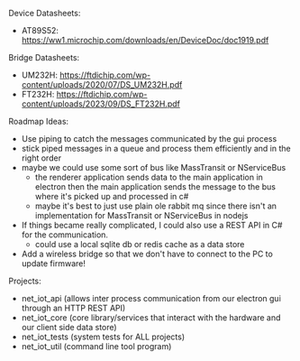 Device Datasheets:
- AT89S52: https://ww1.microchip.com/downloads/en/DeviceDoc/doc1919.pdf

Bridge Datasheets:
- UM232H: https://ftdichip.com/wp-content/uploads/2020/07/DS_UM232H.pdf
- FT232H: https://ftdichip.com/wp-content/uploads/2023/09/DS_FT232H.pdf


Roadmap Ideas:
- Use piping to catch the messages communicated by the gui process
- stick piped messages in a queue and process them efficiently and in the right order
- maybe we could use some sort of bus like MassTransit or NServiceBus
    - the renderer application sends data to the main application in electron then the main application sends the message to the bus
    where it's picked up and processed in c#
    - maybe it's best to just use plain ole rabbit mq since there isn't an implementation for MassTransit or NServiceBus in nodejs
- If things became really complicated, I could also use a REST API in C# for the communication.
    - could use a local sqlite db or redis cache as a data store
- Add a wireless bridge so that we don't have to connect to the PC to update firmware!

Projects:
- net_iot_api (allows inter process communication from our electron gui through an HTTP REST API)
- net_iot_core (core library/services that interact with the hardware and our client side data store)
- net_iot_tests (system tests for ALL projects)
- net_iot_util (command line tool program)